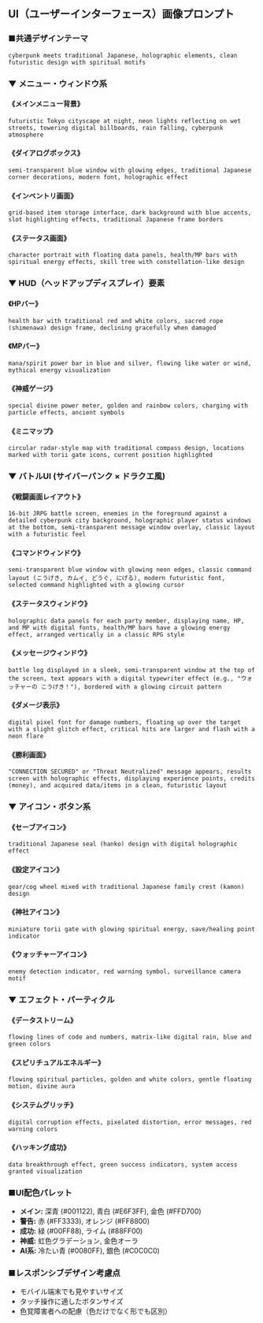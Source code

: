 ## UI（ユーザーインターフェース）画像プロンプト

### ■共通デザインテーマ
`cyberpunk meets traditional Japanese, holographic elements, clean futuristic design with spiritual motifs`

### ▼ メニュー・ウィンドウ系

#### 《メインメニュー背景》
`futuristic Tokyo cityscape at night, neon lights reflecting on wet streets, towering digital billboards, rain falling, cyberpunk atmosphere`

#### 《ダイアログボックス》
`semi-transparent blue window with glowing edges, traditional Japanese corner decorations, modern font, holographic effect`

#### 《インベントリ画面》
`grid-based item storage interface, dark background with blue accents, slot highlighting effects, traditional Japanese frame borders`

#### 《ステータス画面》
`character portrait with floating data panels, health/MP bars with spiritual energy effects, skill tree with constellation-like design`

### ▼ HUD（ヘッドアップディスプレイ）要素

#### 《HPバー》
`health bar with traditional red and white colors, sacred rope (shimenawa) design frame, declining gracefully when damaged`

#### 《MPバー》
`mana/spirit power bar in blue and silver, flowing like water or wind, mythical energy visualization`

#### 《神威ゲージ》
`special divine power meter, golden and rainbow colors, charging with particle effects, ancient symbols`

#### 《ミニマップ》
`circular radar-style map with traditional compass design, locations marked with torii gate icons, current position highlighted`

### ▼ バトルUI (サイバーパンク × ドラクエ風)

#### 《戦闘画面レイアウト》
`16-bit JRPG battle screen, enemies in the foreground against a detailed cyberpunk city background, holographic player status windows at the bottom, semi-transparent message window overlay, classic layout with a futuristic feel`

#### 《コマンドウィンドウ》
`semi-transparent blue window with glowing neon edges, classic command layout (こうげき, カムイ, どうぐ, にげる), modern futuristic font, selected command highlighted with a glowing cursor`

#### 《ステータスウィンドウ》
`holographic data panels for each party member, displaying name, HP, and MP with digital fonts, health/MP bars have a glowing energy effect, arranged vertically in a classic RPG style`

#### 《メッセージウィンドウ》
`battle log displayed in a sleek, semi-transparent window at the top of the screen, text appears with a digital typewriter effect (e.g., "ウォッチャーの こうげき！"), bordered with a glowing circuit pattern`

#### 《ダメージ表示》
`digital pixel font for damage numbers, floating up over the target with a slight glitch effect, critical hits are larger and flash with a neon flare`

#### 《勝利画面》
`"CONNECTION SECURED" or "Threat Neutralized" message appears, results screen with holographic effects, displaying experience points, credits (money), and acquired data/items in a clean, futuristic layout`

### ▼ アイコン・ボタン系

#### 《セーブアイコン》
`traditional Japanese seal (hanko) design with digital holographic effect`

#### 《設定アイコン》
`gear/cog wheel mixed with traditional Japanese family crest (kamon) design`

#### 《神社アイコン》
`miniature torii gate with glowing spiritual energy, save/healing point indicator`

#### 《ウォッチャーアイコン》
`enemy detection indicator, red warning symbol, surveillance camera motif`

### ▼ エフェクト・パーティクル

#### 《データストリーム》
`flowing lines of code and numbers, matrix-like digital rain, blue and green colors`

#### 《スピリチュアルエネルギー》
`flowing spiritual particles, golden and white colors, gentle floating motion, divine aura`

#### 《システムグリッチ》
`digital corruption effects, pixelated distortion, error messages, red warning colors`

#### 《ハッキング成功》
`data breakthrough effect, green success indicators, system access granted visualization`

### ■UI配色パレット
- **メイン:** 深青 (#001122), 青白 (#E6F3FF), 金色 (#FFD700)
- **警告:** 赤 (#FF3333), オレンジ (#FF8800)
- **成功:** 緑 (#00FF88), ライム (#88FF00)
- **神威:** 虹色グラデーション, 金色オーラ
- **AI系:** 冷たい青 (#0080FF), 銀色 (#C0C0C0)

### ■レスポンシブデザイン考慮点
- モバイル端末でも見やすいサイズ
- タッチ操作に適したボタンサイズ
- 色覚障害者への配慮（色だけでなく形でも区別）